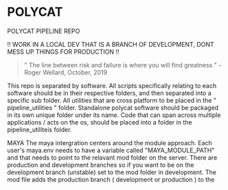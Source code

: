 # POLYCAT
POLYCAT PIPELINE REPO

!! WORK IN A LOCAL DEV THAT IS A BRANCH OF DEVELOPMENT, DONT MESS UP THINGS FOR  PRODUCTION !!

>" The line between risk and failure is where you will find greatness " - Roger Wellard, October, 2019

This repo is separated by software.
All scripts specifically relating to each software should be in their respective folders, and then separated into a specific sub folder.
All utilities that are cross platform to be placed in the " pipeline_utilities " folder.
Standalone polycat software should be packaged in its own unique folder under its name. 
Code that can span across multiple applications / acts on the os, should be placed into a folder in the pipeline_utiliteis folder.

MAYA
The maya intergration centers around the module approach. Each user's maya.env needs to have a variable called "MAYA_MODULE_PATH" and that needs to point to the relavant mod folder on the server. There are production and development branches so if you want to be on the development branch (unstable) set to the mod folder in development. The mod file adds the production branch ( development or production ) to the 


